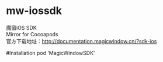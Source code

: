 # mw-iossdk
魔窗iOS SDK<br>
Mirror for Cocoapods<br>
官方下载地址：http://documentation.magicwindow.cn/?sdk-ios


#Installation
pod ‘MagicWindowSDK’